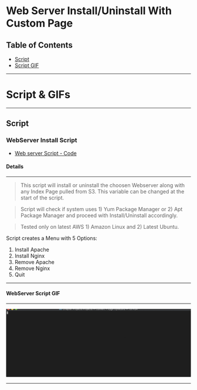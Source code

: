 # Web Server Install/Uninstall With Custom Page

## Table of Contents


- [Script](#Script)
- [Script GIF](#WebServer-Script-GIF)


---

# **Script & GIFs**

---

## Script

### WebServer Install Script

* [Web server Script - Code](https://github.com/rochejohn/Bash/blob/master/webserver_install.sh)

#### Details
---
> This script will install or uninstall the choosen Webserver along with any Index Page pulled from S3. This variable can be changed at the start of the script.

> Script will check if system uses 1) Yum Package Manager or 2) Apt Package Manager and proceed with Install/Uninstall accordingly.

> Tested only on latest AWS 1) Amazon Linux and 2) Latest Ubuntu.

Script creates a Menu with 5 Options:
1) Install Apache
2) Install Nginx
3) Remove Apache
4) Remove Nginx
5) Quit


---

#### WebServer Script GIF
---

![GIF](https://github.com/rochejohn/ATBS/blob/master/Projects/gifs/c3/collatz:validation.gif)


---
